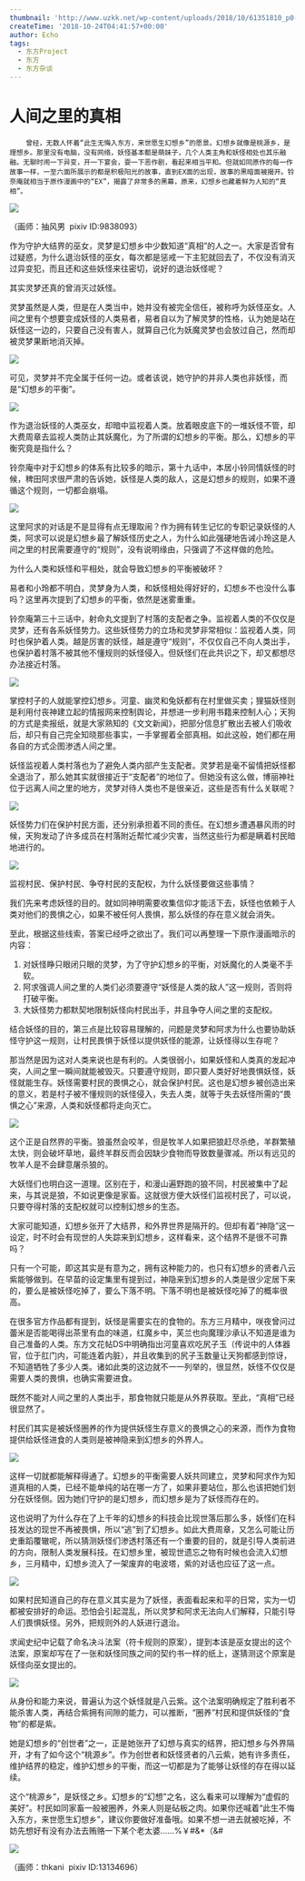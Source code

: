 ```yaml
---
thumbnail: 'http://www.uzkk.net/wp-content/uploads/2018/10/61351810_p0-825x510.jpg'
createTime: '2018-10-24T04:41:57+00:00'
author: Echo
tags:
  - 东方Project
  - 东方
  - 东方杂谈
---
```


# 人间之里的真相

		曾经，无数人怀着“此生无悔入东方，来世愿生幻想乡”的愿景。幻想乡就像是桃源乡，是理想乡。那里没有电脑，没有网络，妖怪基本都是萌妹子，几个人类主角和妖怪相处也其乐融融。无聊时闹一下异变，开一下宴会，耍一下恶作剧，看起来相当平和。但就如同原作的每一作故事一样，一至六面所展示的都是积极阳光的故事，直到EX面的出现，故事的黑暗面被揭开。铃奈庵就相当于原作漫画中的“EX”，揭露了非常多的黑幕，原来，幻想乡也藏着鲜为人知的“真相”。

![](http://www.uzkk.net/wp-content/uploads/2018/10/44181708_p0-737x1024.jpg)

（画师：抽风男  pixiv ID:9838093）

作为守护大结界的巫女，灵梦是幻想乡中少数知道“真相”的人之一。大家是否曾有过疑惑，为什么退治妖怪的巫女，每次都是惩戒一下主犯就回去了，不仅没有消灭过异变犯，而且还和这些妖怪来往密切，说好的退治妖怪呢？

其实灵梦还真的曾消灭过妖怪。

灵梦虽然是人类，但是在人类当中，她并没有被完全信任，被称呼为妖怪巫女。人间之里有个想要变成妖怪的人类易者，易者自以为了解灵梦的性格，认为她是站在妖怪这一边的，只要自己没有害人，就算自己化为妖魔灵梦也会放过自己，然而却被灵梦果断地消灭掉。

![](http://www.uzkk.net/wp-content/uploads/2018/10/真相1.png)

可见，灵梦并不完全属于任何一边。或者该说，她守护的并非人类也非妖怪，而是“幻想乡的平衡”。

![](http://www.uzkk.net/wp-content/uploads/2018/10/真相2.png)

作为退治妖怪的人类巫女，却暗中监视着人类。放着眼皮底下的一堆妖怪不管，却大费周章去监视人类防止其妖魔化，为了所谓的幻想乡的平衡。那么，幻想乡的平衡究竟是指什么？

铃奈庵中对于幻想乡的体系有比较多的暗示，第十九话中，本居小铃同情妖怪的时候，稗田阿求很严肃的告诉她，妖怪是人类的敌人，这是幻想乡的规则，如果不遵循这个规则，一切都会崩塌。

![](http://www.uzkk.net/wp-content/uploads/2018/10/真相3.png)

这里阿求的对话是不是显得有点无理取闹？作为拥有转生记忆的专职记录妖怪的人类，阿求可以说是幻想乡最了解妖怪历史之人，为什么如此强硬地告诫小玲这是人间之里的村民需要遵守的“规则”，没有说明缘由，只强调了不这样做的危险。

为什么人类和妖怪和平相处，就会导致幻想乡的平衡被破坏？

易者和小玲都不明白，灵梦身为人类，和妖怪相处得好好的，幻想乡不也没什么事吗？这里再次提到了幻想乡的平衡，依然是迷雾重重。

铃奈庵第三十三话中，射命丸文提到了村落的支配者之争。监视着人类的不仅仅是灵梦，还有各系妖怪势力。这些妖怪势力的立场和灵梦非常相似：监视着人类，同时也保护着人类。越是厉害的妖怪，越是遵守“规则”，不仅仅自己不向人类出手，也保护着村落不被其他不懂规则的妖怪侵入。但妖怪们在此共识之下，却又都想尽办法接近村落。

![](http://www.uzkk.net/wp-content/uploads/2018/10/真相4.png)

掌控村子的人就能掌控幻想乡。河童、幽灵和兔妖都有在村里做买卖；狸猫妖怪则是利用付丧神建立起的情报网来控制舆论，并想进一步利用书籍来控制人心；天狗的方式是卖报纸，就是大家熟知的《文文新闻》，把部分信息扩散出去被人们吸收后，却只有自己完全知晓那些事实，一手掌握着全部真相。如此这般，她们都在用各自的方式企图渗透人间之里。

妖怪监视着人类村落也为了避免人类内部产生支配者。灵梦若是毫不留情把妖怪都全退治了，那么她其实就很接近于“支配者”的地位了。但她没有这么做，博丽神社位于远离人间之里的地方，灵梦对待人类也不是很亲近，这些是否有什么关联呢？

![](http://www.uzkk.net/wp-content/uploads/2018/10/真相5.jpg)

妖怪势力们在保护村民方面，还分别承担着不同的责任。在幻想乡遭遇暴风雨的时候，天狗发动了许多成员在村落附近帮忙减少灾害，当然这些行为都是瞒着村民暗地进行的。

![](http://www.uzkk.net/wp-content/uploads/2018/10/真相6-1024x547.jpg)

监视村民、保护村民、争夺村民的支配权，为什么妖怪要做这些事情？

我们先来考虑妖怪的目的。就如同神明需要收集信仰才能活下去，妖怪也依赖于人类对他们的畏惧之心，如果不被任何人畏惧，那么妖怪的存在意义就会消失。

至此，根据这些线索，答案已经呼之欲出了。我们可以再整理一下原作漫画暗示的内容：

1. 对妖怪睁只眼闭只眼的灵梦，为了守护幻想乡的平衡，对妖魔化的人类毫不手软。
2. 阿求强调人间之里的人类们必须要遵守“妖怪是人类的敌人”这一规则，否则将打破平衡。
3. 大妖怪势力都默契地限制妖怪向村民出手，并且争夺人间之里的支配权。

结合妖怪的目的，第三点是比较容易理解的，问题是灵梦和阿求为什么也要协助妖怪守护这一规则，让村民畏惧于妖怪以提供妖怪的能源，让妖怪得以生存呢？

那当然是因为这对人类来说也是有利的。人类很弱小，如果妖怪和人类真的发起冲突，人间之里一瞬间就能被毁灭。只要遵守规则，即只要人类好好地畏惧妖怪，妖怪就能生存。妖怪需要村民的畏惧之心，就会保护村民。这也是幻想乡被创造出来的意义，若是村子被不懂规则的妖怪侵入，失去人类，就等于失去妖怪所需的“畏惧之心”来源，人类和妖怪都将走向灭亡。

![](http://www.uzkk.net/wp-content/uploads/2018/10/真相8.jpg)

这个正是自然界的平衡。狼虽然会咬羊，但是牧羊人如果把狼赶尽杀绝，羊群繁殖太快，则会破坏草地，最终羊群反而会因缺少食物而导致数量骤减。所以有远见的牧羊人是不会肆意屠杀狼的。

大妖怪们也明白这一道理。区别在于，和漫山遍野跑的狼不同，村民被集中了起来，与其说是狼，不如说更像是家畜。这就很方便大妖怪们监视村民了，可以说，只要夺得村落的支配权就可以控制幻想乡的生态。

大家可能知道，幻想乡张开了大结界，和外界世界是隔开的。但却有着“神隐”这一设定，时不时会有现世的人失踪来到幻想乡，这样看来，这个结界不是很不可靠吗？

只有一个可能，即这其实是有意为之，拥有这种能力的，也只有幻想乡的贤者八云紫能够做到。在早苗的设定集里有提到过，神隐来到幻想乡的人类是很少定居下来的，要么是被妖怪吃掉了，要么下落不明。下落不明也是被妖怪吃掉了的概率很高。

在很多官方作品都有提到，妖怪是需要实在的食物的。东方三月精中，咲夜曾问过蕾米是否能喝得出茶里有血的味道，红魔乡中，芙兰也向魔理沙承认不知道是谁为自己准备的人类。东方文花帖DS中明确指出河童喜欢吃尻子玉（传说中的人体器官，位于肛门内，可能连着内脏），并且收集到的尻子玉数量让天狗都感到惊讶，不知道牺牲了多少人类。诸如此类的这边就不一一列举的，很显然，妖怪不仅仅是需要人类的畏惧，也确实需要进食。

既然不能对人间之里的人类出手，那食物就只能是从外界获取。至此，“真相”已经很显然了。

村民们其实是被妖怪圈养的作为提供妖怪生存意义的畏惧之心的来源，而作为食物提供给妖怪进食的人类则是被神隐来到幻想乡的外界人。

![](http://www.uzkk.net/wp-content/uploads/2018/10/真相10.jpg)

这样一切就都能解释得通了。幻想乡的平衡需要人妖共同建立，灵梦和阿求作为知道真相的人类，已经不能单纯的站在哪一方了，如果非要站位，那么也该把她们划分在妖怪侧。因为她们守护的是幻想乡，而幻想乡是为了妖怪而存在的。

这也说明了为什么存在了上千年的幻想乡的科技会比现世落后那么多，妖怪们在科技发达的现世不再被畏惧，所以“逃”到了幻想乡。如此大费周章，又怎么可能让历史重蹈覆辙呢，所以猜测妖怪们渗透村落还有一个重要的目的，就是引导人类前进的方向，限制人类发展科技。在幻想乡里，被现世遗忘之物有时候也会流入幻想乡，三月精中，幻想乡流入了一架废弃的电波塔，紫的对话也应征了这一点。

![](http://www.uzkk.net/wp-content/uploads/2018/10/真相12.jpg)

如果村民知道自己的存在意义其实是为了妖怪，表面看起来和平的日常，实为一切都被安排好的命运。恐怕会引起混乱，所以灵梦和阿求无法向人们解释，只能引导人们畏惧妖怪。另外，把规则外的人妖进行退治。

求闻史纪中记载了命名决斗法案（符卡规则的原案），提到本该是巫女提出的这个法案，原案却写在了一张和妖怪同族之间的契约书一样的纸上，遂猜测这个原案是妖怪向巫女提出的。

![](http://www.uzkk.net/wp-content/uploads/2018/10/123.jpg)

从身份和能力来说，普遍认为这个妖怪就是八云紫。这个法案明确规定了胜利者不能杀害人类，再结合紫拥有间隙的能力，可以推断，“圈养”村民和提供妖怪的“食物”的都是紫。

她是幻想乡的“创世者”之一，正是她张开了幻想与真实的结界，把幻想乡与外界隔开，才有了如今这个“桃源乡”。作为创世者和妖怪贤者的八云紫，她有许多责任，维护结界的稳定，维护幻想乡的平衡，而这一切都是为了能够让妖怪的存在得以延续。

这个“桃源乡”，是妖怪之乡。幻想乡的“幻想”之名，这么看来可以理解为“虚假的美好”。村民如同家畜一般被圈养，外来人则是砧板之肉。如果你还喊着“此生不悔入东方，来世愿生幻想乡”，建议你要做好准备哦。如果不想一进去就被吃掉，不妨先想好有没有办法去贿赂一下某个老太婆……%￥#&*（&#

![](http://www.uzkk.net/wp-content/uploads/2018/10/1234-1024x722.jpg)

（画师：thkani  pixiv ID:13134696）
